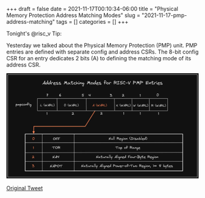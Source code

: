 +++ 
draft = false
date = 2021-11-17T00:10:34-06:00
title = "Physical Memory Protection Address Matching Modes"
slug = "2021-11-17-pmp-address-matching" 
tags = []
categories = []
+++

Tonight's @risc_v Tip:

Yesterday we talked about the Physical Memory Protection (PMP) unit. PMP entries are defined with separate config and address CSRs. The 8-bit config CSR for an entry dedicates 2 bits (A) to defining the matching mode of its address CSR.

![21-11-17](../static/risc-v-tips/21-11-17.jpeg)

[Original Tweet](https://twitter.com/hasheddan/status/1461154746794921994?s=20)